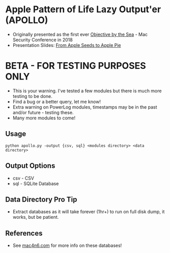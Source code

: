 # Apple Pattern of Life Lazy Output'er (APOLLO)
* Originally presented as the first ever [Objective by the Sea](https://objectivebythesea.com/) - Mac Security Conference in 2018
* Presentation Slides: [From Apple Seeds to Apple Pie](https://github.com/mac4n6/Presentations/tree/master/From%20Apple%20Seeds%20to%20Apple%20Pie)

# BETA - FOR TESTING PURPOSES ONLY
* This is your warning. I've tested a few modules but there is much more testing to be done.
* Find a bug or a better query, let me know!
* Extra warning on PowerLog modules, timestamps may be in the past and/or future - testing these.
* Many more modules to come!

## Usage
`python apollo.py -output {csv, sql} <modules directory> <data directory>`

## Output Options
* csv - CSV
* sql - SQLite Database

## Data Directory Pro Tip
* Extract databases as it will take forever (1hr+) to run on full disk dump, it works, but be patient.

## References
* See [mac4n6.com](https://mac4n6.com) for more info on these databases!

